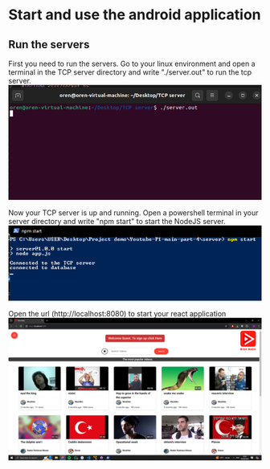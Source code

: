 # Start and use the android application

## Run the servers

First you need to run the servers.
Go to your linux environment and open a terminal in the TCP server directory and write "./server.out" to run the tcp server.
![](./images/Screenshot_12.png)

Now your TCP server is up and running.
Open a powershell terminal in your server directory and write "npm start" to start the NodeJS server.
![](./images/Screenshot_13.png)

Open the url (http://localhost:8080) to start your react application
![](./images/Screenshot_14.png)

